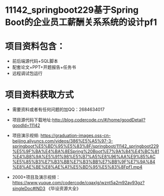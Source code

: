 #  11142_springboot229基于Spring Boot的企业员工薪酬关系系统的设计pf1
 
# 项目资料包含：
* 前后端源代码+SQL脚本
* 配套论文+PPT+开题报告+任务书
* 远程调试包运行

# 项目资料获取方式
* 需要资料或者有任何问题的加QQ：2684634017
* 项目源代码下载地址:http://blog.codercode.cn/#/home/goodDetail?goodId=11142

* 项目演示视频:  https://graduation-images.oss-cn-beijing.aliyuncs.com/videos/386%E5%A5%97-3-springboot%E5%BD%95%E5%83%8F/springboot/11142_springboot229%E5%9F%BA%E4%BA%8ESpring%20Boot%E7%9A%84%E4%BC%81%E4%B8%9A%E5%91%98%E5%B7%A5%E8%96%AA%E9%85%AC%E5%85%B3%E7%B3%BB%E7%B3%BB%E7%BB%9F%E7%9A%84%E8%AE%BE%E8%AE%A1%E5%BD%95%E5%83%8Fpf1.mp4


* 2000+项目及演示视频：https://www.yuque.com/codercode/cqaxlg/wznt5a2m92ay93gz?singleDoc#lND3 《毕设资源大全》





